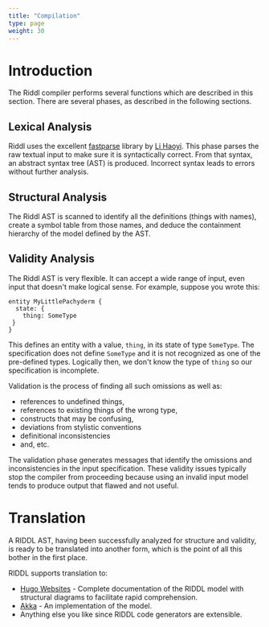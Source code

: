 ```yaml
---
title: "Compilation"
type: page
weight: 30
---
```


# Introduction
The Riddl compiler performs several functions which are described in this 
section. There are several phases, as described in the following sections.

## Lexical Analysis
Riddl uses the excellent [fastparse](https://www.lihaoyi.com/fastparse/)
library by [Li Haoyi](http://www.lihaoyi.com/). This phase parses the raw
textual input to make sure it is syntactically correct. From that syntax, an
abstract syntax tree (AST) is produced. Incorrect syntax leads to errors 
without further analysis.

## Structural Analysis
The Riddl AST is scanned to identify all the definitions (things with names),
create a symbol table from those names, and deduce the containment hierarchy
of the model defined by the AST. 
 
## Validity Analysis
The Riddl AST is very flexible. It can accept a wide range of input, even input
that doesn't make logical sense. For example, suppose you wrote this:
```text
entity MyLittlePachyderm {
  state: {
    thing: SomeType
 }
}
```
This defines an entity with a value, `thing`,  in its state of type 
`SomeType`.  The specification does not define `SomeType` and it is not 
recognized as one of the pre-defined types.  Logically then, we don't know
the type of `thing` so our specification is incomplete. 

Validation is the process of finding all such omissions as well as:

* references to undefined things,
* references to existing things of the wrong type, 
* constructs that may be confusing,
* deviations from stylistic conventions
* definitional inconsistencies
* and, etc. 

The validation phase generates messages that identify the omissions and 
inconsistencies in the input specification. These validity issues typically
stop the compiler from proceeding because using an invalid input model tends
to produce output that flawed and not useful.  

# Translation
A RIDDL AST, having been successfully analyzed for structure and validity, is
ready to be translated into another form, which is the point of all this
bother in the first place.

RIDDL supports translation to:
* [Hugo Websites](https://gohugo.io/) - Complete documentation of the RIDDL 
  model with structural diagrams to facilitate rapid comprehension. 
* [Akka](https://akka.io/) - An implementation of the model. 
* Anything else you like since RIDDL code generators are extensible. 
